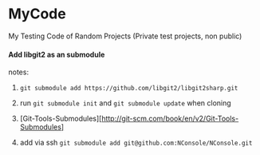 # MyCode
My Testing Code of Random Projects (Private test projects, non public)



#### Add libgit2 as an submodule
notes:<br>
1. `git submodule add https://github.com/libgit2/libgit2sharp.git`<br>
2. run `git submodule init` and `git submodule update` when cloning<br>
3. [Git-Tools-Submodules][http://git-scm.com/book/en/v2/Git-Tools-Submodules]

4. add via ssh  `git submodule add git@github.com:NConsole/NConsole.git`